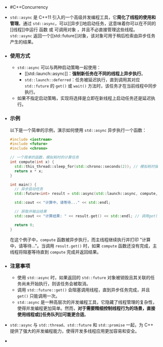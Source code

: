 - #C++Concurrency
- `std::async` 是 C++11 引入的一个高级并发编程工具，它**简化了线程的使用和管理**。通过 `std::async`，可以[[异步]]地启动任务，这意味着你可以在不同的[[线程]]中运行 函数 或 可调用对象 ，并且不必直接管理这些线程。`std::async` 返回一个[[std::future]]对象，该对象可用于稍后检索由异步任务产生的结果。
- ### 使用方式
	- `std::async` 可以与两种启动策略一起使用：
		- [[std::launch::async]]：**强制新任务在不同的线程上异步执行**。
		- `std::launch::deferred`：任务被延迟执行，直到调用其对应 `std::future` 的 `get()` 或 `wait()` 方法时，该任务才在当前线程中同步执行。
	- 如果不指定启动策略，实现将选择是立即在新线程上启动任务还是延迟执行。
- ### 示例
  以下是一个简单的示例，演示如何使用 `std::async` 异步执行一个函数：
  ```cpp
  #include <iostream>
  #include <future>
  #include <chrono>
  
  // 一个简单的函数，模拟耗时的计算任务
  int compute(int x) {
    std::this_thread::sleep_for(std::chrono::seconds(2)); // 模拟耗时操作
    return x * x;
  }
  
  int main() {
    // 异步启动任务
    std::future<int> result = std::async(std::launch::async, compute, 42);
  
    std::cout << "计算中，请等待..." << std::endl;
  
    // 获取并输出结果
    std::cout << "计算结果: " << result.get() << std::endl; // 调用get()会等待异步任务完成
  
    return 0;
  }
  ```
  
  在这个例子中，`compute` 函数被异步执行，而主线程继续执行并打印 "计算中，请等待..."。当调用 `result.get()` 时，如果 `compute` 函数还没有完成，主线程将阻塞等待直到 `compute` 完成并返回结果。
- ### 注意事项
	- 使用 `std::async` 时，如果返回的 `std::future` 对象被销毁且其关联的任务尚未开始执行，则该任务会被取消。
	- 调用 `std::future::get()` 会阻塞调用线程，直到异步任务完成，并且 `get()` 只能调用一次。
	- `std::async` 是一种高层次的并发编程工具，它隐藏了线程管理的复杂性，使得并发编程更加简单。然而，**对于需要精细控制线程行为的场景，直接使用线程或[[任务队列]]可能更合适**。
- `std::async` 与 `std::thread`、`std::future` 和 `std::promise` 一起，为 C++ 提供了强大的并发编程能力，使得开发多线程应用更加容易和安全。
-